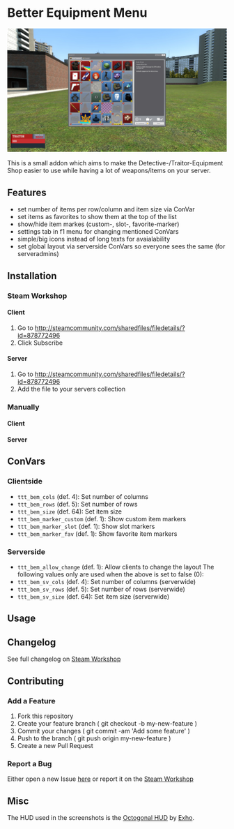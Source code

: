 # Better Equipment Menu

![Screenshot_1](/screenshots/20170322135030_1.jpg )

This is a small addon which aims to make the Detective-/Traitor-Equipment Shop easier to use while having a lot of weapons/items on your server.

## Features
- set number of items per row/column and item size via ConVar
- set items as favorites to show them at the top of the list
- show/hide item markes (custom-, slot-, favorite-marker)
- settings tab in f1 menu for changing mentioned ConVars
- simple/big icons instead of long texts for avaialability
- set global layout via serverside ConVars so everyone sees the same (for serveradmins)

## Installation
### Steam Workshop
#### Client
1. Go to http://steamcommunity.com/sharedfiles/filedetails/?id=878772496
2. Click Subscribe

#### Server
1. Go to http://steamcommunity.com/sharedfiles/filedetails/?id=878772496
2. Add the file to your servers collection

### Manually
#### Client
#### Server

## ConVars
### Clientside
- `ttt_bem_cols` (def. 4): Set number of columns
- `ttt_bem_rows` (def. 5): Set number of rows
- `ttt_bem_size` (def. 64): Set item size
- `ttt_bem_marker_custom` (def. 1): Show custom item markers
- `ttt_bem_marker_slot` (def. 1): Show slot markers
- `ttt_bem_marker_fav` (def. 1): Show favorite item markers

### Serverside
- `ttt_bem_allow_change` (def. 1): Allow clients to change the layout
The following values only are used when the above is set to false (0):
- `ttt_bem_sv_cols` (def. 4): Set number of columns (serverwide)
- `ttt_bem_sv_rows` (def. 5): Set number of rows (serverwide)
- `ttt_bem_sv_size` (def. 64): Set item size (serverwide)

## Usage

## Changelog
See full changelog on [Steam Workshop](http://steamcommunity.com/sharedfiles/filedetails/changelog/878772496)

## Contributing
### Add a Feature
1. Fork this repository
2. Create your feature branch ( git checkout -b my-new-feature )
3. Commit your changes ( git commit -am 'Add some feature' )
4. Push to the branch ( git push origin my-new-feature )
5. Create a new Pull Request

### Report a Bug
Either open a new Issue [here](https://github.com/hendrikbl/ttt-bem/issues) or report it on the [Steam Workshop](http://steamcommunity.com/workshop/filedetails/discussion/878772496/135511379838425631/)

## Misc
The HUD used in the screenshots is the [Octogonal HUD](https://steamcommunity.com/sharedfiles/filedetails/?id=325000783) by [Exho](http://steamcommunity.com/id/Exho1).
